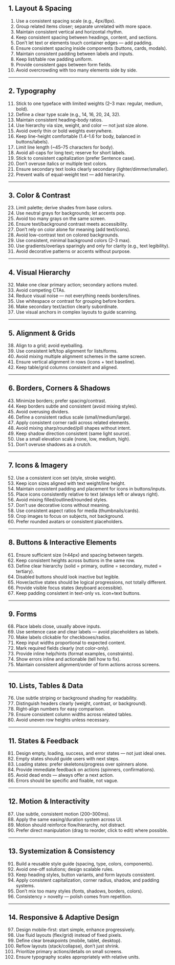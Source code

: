 ## 1. **Layout & Spacing**

1. Use a consistent spacing scale (e.g., 4px/8px).
2. Group related items closer; separate unrelated with more space.
3. Maintain consistent vertical and horizontal rhythm.
4. Keep consistent spacing between headings, content, and sections.
5. Don’t let text or elements touch container edges — add padding.
6. Ensure consistent spacing inside components (buttons, cards, modals).
7. Maintain consistent padding between labels and inputs.
8. Keep list/table row padding uniform.
9. Provide consistent gaps between form fields.
10. Avoid overcrowding with too many elements side by side.

---

## 2. **Typography**

11. Stick to one typeface with limited weights (2–3 max: regular, medium, bold).
12. Define a clear type scale (e.g., 14, 16, 20, 24, 32).
13. Maintain consistent heading–body ratios.
14. Use hierarchy via size, weight, and color — not just size alone.
15. Avoid overly thin or bold weights everywhere.
16. Keep line-height comfortable (1.4–1.6 for body, balanced in buttons/labels).
17. Limit line length (\~45–75 characters for body).
18. Avoid all-caps for long text; reserve for short labels.
19. Stick to consistent capitalization (prefer Sentence case).
20. Don’t overuse italics or multiple text colors.
21. Ensure secondary text looks clearly secondary (lighter/dimmer/smaller).
22. Prevent walls of equal-weight text — add hierarchy.

---

## 3. **Color & Contrast**

23. Limit palette; derive shades from base colors.
24. Use neutral grays for backgrounds; let accents pop.
25. Avoid too many grays on the same screen.
26. Ensure text/background contrast meets accessibility.
27. Don’t rely on color alone for meaning (add text/icons).
28. Avoid low-contrast text on colored backgrounds.
29. Use consistent, minimal background colors (2–3 max).
30. Use gradients/overlays sparingly and only for clarity (e.g., text legibility).
31. Avoid decorative patterns or accents without purpose.

---

## 4. **Visual Hierarchy**

32. Make one clear primary action; secondary actions muted.
33. Avoid competing CTAs.
34. Reduce visual noise — not everything needs borders/lines.
35. Use whitespace or contrast for grouping before borders.
36. Make secondary text/action clearly subordinate.
37. Use visual anchors in complex layouts to guide scanning.

---

## 5. **Alignment & Grids**

38. Align to a grid; avoid eyeballing.
39. Use consistent left/top alignment for lists/forms.
40. Avoid mixing multiple alignment schemes in the same screen.
41. Ensure vertical alignment in rows (icons + text baseline).
42. Keep table/grid columns consistent and aligned.

---

## 6. **Borders, Corners & Shadows**

43. Minimize borders; prefer spacing/contrast.
44. Keep borders subtle and consistent (avoid mixing styles).
45. Avoid overusing dividers.
46. Define a consistent radius scale (small/medium/large).
47. Apply consistent corner radii across related elements.
48. Avoid mixing sharp/rounded/pill shapes without intent.
49. Keep shadow direction consistent (same light source).
50. Use a small elevation scale (none, low, medium, high).
51. Don’t overuse shadows as a crutch.

---

## 7. **Icons & Imagery**

52. Use a consistent icon set (style, stroke weight).
53. Keep icon sizes aligned with text weight/line height.
54. Maintain consistent padding and placement for icons in buttons/inputs.
55. Place icons consistently relative to text (always left or always right).
56. Avoid mixing filled/outlined/rounded styles.
57. Don’t use decorative icons without meaning.
58. Use consistent aspect ratios for media (thumbnails/cards).
59. Crop images to focus on subjects, not background.
60. Prefer rounded avatars or consistent placeholders.

---

## 8. **Buttons & Interactive Elements**

61. Ensure sufficient size (≥44px) and spacing between targets.
62. Keep consistent heights across buttons in the same row.
63. Define clear hierarchy (solid = primary, outline = secondary, muted = tertiary).
64. Disabled buttons should look inactive but legible.
65. Hover/active states should be logical progressions, not totally different.
66. Provide visible focus states (keyboard accessible).
67. Keep padding consistent in text-only vs. icon+text buttons.

---

## 9. **Forms**

68. Place labels close, usually above inputs.
69. Use sentence case and clear labels — avoid placeholders as labels.
70. Make labels clickable for checkboxes/radios.
71. Keep input widths proportional to expected content.
72. Mark required fields clearly (not color-only).
73. Provide inline help/hints (format examples, constraints).
74. Show errors inline and actionable (tell how to fix).
75. Maintain consistent alignment/order of form actions across screens.

---

## 10. **Lists, Tables & Data**

76. Use subtle striping or background shading for readability.
77. Distinguish headers clearly (weight, contrast, or background).
78. Right-align numbers for easy comparison.
79. Ensure consistent column widths across related tables.
80. Avoid uneven row heights unless necessary.

---

## 11. **States & Feedback**

81. Design empty, loading, success, and error states — not just ideal ones.
82. Empty states should guide users with next steps.
83. Loading states: prefer skeletons/progress over spinners alone.
84. Provide immediate feedback on actions (spinners, confirmations).
85. Avoid dead ends — always offer a next action.
86. Errors should be specific and fixable, not vague.

---

## 12. **Motion & Interactivity**

87. Use subtle, consistent motion (200–300ms).
88. Apply the same easing/duration system across UI.
89. Motion should reinforce flow/hierarchy, not distract.
90. Prefer direct manipulation (drag to reorder, click to edit) where possible.

---

## 13. **Systemization & Consistency**

91. Build a reusable style guide (spacing, type, colors, components).
92. Avoid one-off solutions; design scalable rules.
93. Keep heading styles, button variants, and form layouts consistent.
94. Apply consistent capitalization, corner radius, shadow, and padding systems.
95. Don’t mix too many styles (fonts, shadows, borders, colors).
96. Consistency > novelty — polish comes from repetition.

---

## 14. **Responsive & Adaptive Design**

97. Design mobile-first: start simple, enhance progressively.
98. Use fluid layouts (flex/grid) instead of fixed pixels.
99. Define clear breakpoints (mobile, tablet, desktop).
100. Reflow layouts (stack/collapse), don’t just shrink.
101. Prioritize primary actions/details on small screens.
102. Ensure typography scales appropriately with relative units.